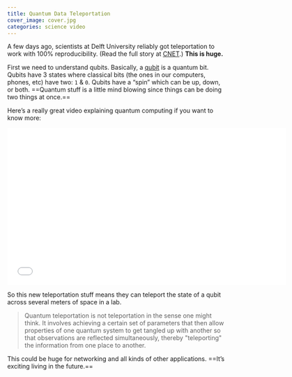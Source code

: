 ```yaml
---
title: Quantum Data Teleportation
cover_image: cover.jpg
categories: science video
---
```


A few days ago, scientists at Delft University reliably got teleportation to work with 100% reproducibility. (Read the full story at [CNET](http://www.cnet.com/news/scientists-achieve-reliable-quantum-teleportation-for-the-first-time/).) **This is huge.**

First we need to understand qubits. Basically, a [qubit](http://en.wikipedia.org/wiki/Qubit) is a quantum bit. Qubits have 3 states where classical bits (the ones in our computers, phones, etc) have two: `1` & `0`. Qubits have a “spin” which can be up, down, or both. ==Quantum stuff is a little mind blowing since things can be doing two things at once.==

Here’s a really great video explaining quantum computing if you want to know more:

<iframe width="640" height="360" src="//www.youtube.com/embed/g_IaVepNDT4" frameborder="0" allowfullscreen></iframe>

So this new teleportation stuff means they can teleport the state of a qubit across several meters of space in a lab.

> Quantum teleportation is not teleportation in the sense one might think. It involves achieving a certain set of parameters that then allow properties of one quantum system to get tangled up with another so that observations are reflected simultaneously, thereby "teleporting" the information from one place to another.

This could be huge for networking and all kinds of other applications. ==It’s exciting living in the future.==
